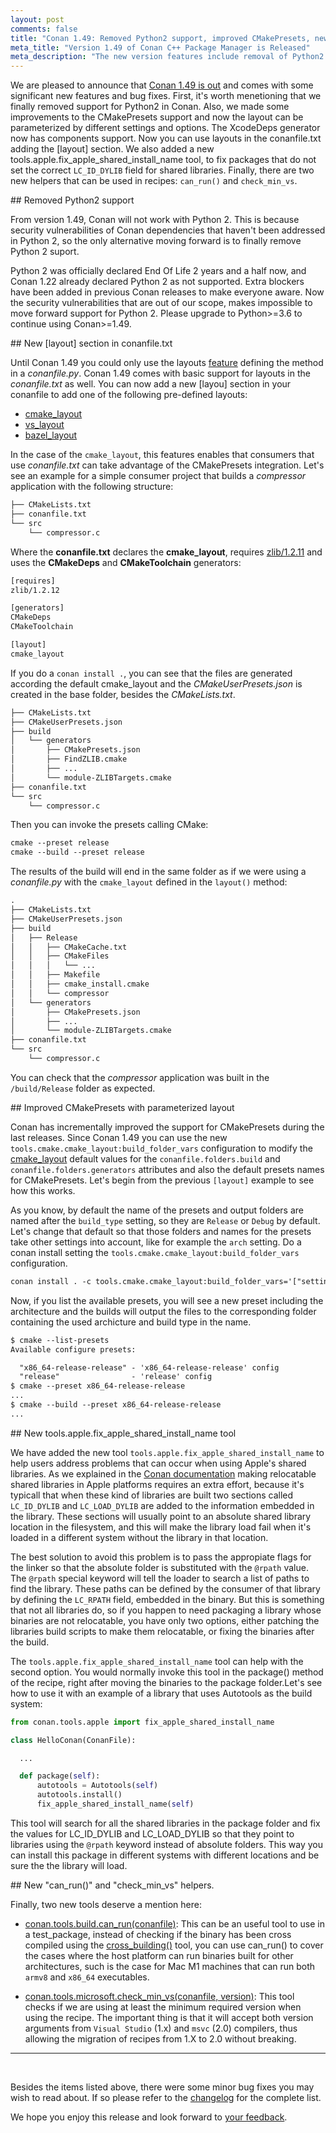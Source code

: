 ```yaml
---
layout: post
comments: false
title: "Conan 1.49: Removed Python2 support, improved CMakePresets, new [layout] section in conanfile.txt, new tools.apple.fix_apple_shared_install_name tool, new can_run() and check_min_vs helpers."
meta_title: "Version 1.49 of Conan C++ Package Manager is Released" 
meta_description: "The new version features include removal of Python2 support, improved CMakePresets, new [layout] section in conanfile.txt and much more..."
---
```


<script type="application/ld+json">
{ "@context": "https://schema.org", 
 "@type": "TechArticle",
 "headline": "Version 1.49 of Conan C++ Package Manager is Released",
 "alternativeHeadline": "Learn all about the new 1.49 Conan C/C++ package manager version",
 "image": "https://docs.conan.io/en/latest/_images/frogarian.png",
 "author": "Conan Team", 
 "genre": "C/C++", 
 "keywords": "c c++ package manager conan release", 
 "publisher": {
    "@type": "Organization",
    "name": "Conan.io",
    "logo": {
      "@type": "ImageObject",
      "url": "https://media.jfrog.com/wp-content/uploads/2017/07/20134853/conan-logo-text.svg"
    }
},
 "datePublished": "2022-06-16",
 "description": "Removed Python2 support, improved CMakePresets, new [layout] section in conanfile.txt, new tools.apple.fix_apple_shared_install_name tool, new "can_run()", "check_min_vs" helpers.",
 }
</script>

We are pleased to announce that [Conan 1.49 is
out](https://github.com/conan-io/conan/releases/tag/1.49.0) and comes with some
significant new features and bug fixes. First, it's worth menetioning that we finally
removed support for Python2 in Conan. Also, we made some improvements to the CMakePresets
support and now the layout can be parameterized by different settings and options. The
XcodeDeps generator now has components support. Now you can use layouts in the
conanfile.txt adding the [layout] section. We also added a new
tools.apple.fix_apple_shared_install_name tool, to fix packages that do not set the
correct `LC_ID_DYLIB` field for shared libraries. Finally, there are two new helpers
that can be used in recipes: `can_run()` and `check_min_vs`.

## Removed Python2 support

From version 1.49, Conan will not work with Python 2. This is because security
vulnerabilities of Conan dependencies that haven't been addressed in Python 2, so the only
alternative moving forward is to finally remove Python 2 suport.

Python 2 was officially declared End Of Life 2 years and a half now, and Conan 1.22
already declared Python 2 as not supported. Extra blockers have been added in previous
Conan releases to make everyone aware. Now the security vulnerabilities that are out of
our scope, makes impossible to move forward support for Python 2. Please upgrade to
Python>=3.6 to continue using Conan>=1.49. 

## New [layout] section in conanfile.txt

Until Conan 1.49 you could only use the layouts
[feature](https://docs.conan.io/en/latest/reference/conanfile/tools/layout.html) defining
the method in a *conanfile.py*. Conan 1.49 comes with basic support for layouts in the
*conanfile.txt* as well. You can now add a new [layou] section in your conanfile to add
one of the following pre-defined layouts:

- [cmake_layout](https://docs.conan.io/en/latest/reference/conanfile/tools/layout.html#predefined-layouts)
- [vs_layout](https://docs.conan.io/en/latest/reference/conanfile/tools/layout.html#predefined-layouts)
- [bazel_layout](https://docs.conan.io/en/latest/reference/conanfile/tools/layout.html#predefined-layouts)

In the case of the `cmake_layout`, this features enables that consumers that use
*conanfile.txt* can take advantage of the CMakePresets integration. Let's see an example
for a simple consumer project that builds a *compressor* application with the following
structure:

```txt
├── CMakeLists.txt
├── conanfile.txt
└── src
    └── compressor.c
```

Where the **conanfile.txt** declares the **cmake_layout**, requires
[zlib/1.2.11](https://conan.io/center/zlib) and uses the **CMakeDeps** and
**CMakeToolchain** generators:

```txt
[requires]
zlib/1.2.12

[generators]
CMakeDeps
CMakeToolchain

[layout]
cmake_layout
```

If you do a `conan install .`, you can see that the files are generated according the
default cmake_layout and the *CMakeUserPresets.json* is created in the base folder,
besides the *CMakeLists.txt*.

```txt
├── CMakeLists.txt
├── CMakeUserPresets.json
├── build
│   └── generators
│       ├── CMakePresets.json
│       ├── FindZLIB.cmake
│       ├── ...
│       └── module-ZLIBTargets.cmake
├── conanfile.txt
└── src
    └── compressor.c
```

Then you can invoke the presets calling CMake:

```txt
cmake --preset release
cmake --build --preset release      
```

The results of the build will end in the same folder as if we were using a *conanfile.py*
with the `cmake_layout` defined in the `layout()` method:

```txt
.
├── CMakeLists.txt
├── CMakeUserPresets.json
├── build
│   ├── Release
│   │   ├── CMakeCache.txt
│   │   ├── CMakeFiles
│   │   │   └── ...
│   │   ├── Makefile
│   │   ├── cmake_install.cmake
│   │   └── compressor
│   └── generators
│       ├── CMakePresets.json
│       ├── ...
│       └── module-ZLIBTargets.cmake
├── conanfile.txt
└── src
    └── compressor.c
```

You can check that the *compressor* application was built in the `/build/Release` folder as
expected.

## Improved CMakePresets with parameterized layout

Conan has incrementally improved the support for CMakePresets during the last releases.
Since Conan 1.49 you can use the new `tools.cmake.cmake_layout:build_folder_vars`
configuration to modify the
[cmake_layout](https://docs.conan.io/en/latest/reference/conanfile/tools/cmake/cmake_layout.html#cmake-layout)
default values for the `conanfile.folders.build` and `conanfile.folders.generators`
attributes and also the default presets names for CMakePresets. Let's begin from the
previous `[layout]` example to see how this works.

As you know, by default the name of the presets and output folders are named after the
`build_type` setting, so they are `Release` or `Debug` by default. Let's change that
default so that those folders and names for the presets take other settings into account,
like for example the `arch` setting. Do a conan install setting the
`tools.cmake.cmake_layout:build_folder_vars` configuration.


```txt
conan install . -c tools.cmake.cmake_layout:build_folder_vars='["settings.arch", "settings.build_type"]'
```

Now, if you list the available presets, you will see a new preset including the
architecture and the builds will output the files to the corresponding folder containing
the used archicture and build type in the name.

```txt
$ cmake --list-presets
Available configure presets:

  "x86_64-release-release" - 'x86_64-release-release' config
  "release"                - 'release' config
$ cmake --preset x86_64-release-release
...
$ cmake --build --preset x86_64-release-release
...
```

## New tools.apple.fix_apple_shared_install_name tool 

We have added the new tool `tools.apple.fix_apple_shared_install_name` to help users
address problems that can occur when using Apple's shared libraries. As we explained in
the [Conan
documentation](https://docs.conan.io/en/latest/reference/conanfile/tools/gnu/autotools.html#a-note-about-relocatable-shared-libraries-in-macos-built-the-autotools-build-helper)
making relocatable shared libraries in Apple platforms requires an extra effort, because
it's typicall that  when these kind of libraries are built two sections called
`LC_ID_DYLIB` and `LC_LOAD_DYLIB` are added to the information embedded in the library.
These sections will usually point to an absolute shared library location in the
filesystem, and this will make the library load fail when it's loaded in a different
system without the library in that location. 

The best solution to avoid this problem is to pass the appropiate flags for the linker so
that the absolute folder is substituted with the `@rpath` value. The `@rpath` special
keyword will tell the loader to search a list of paths to find the library. These paths
can be defined by the consumer of that library by defining the `LC_RPATH` field, embedded
in the binary. But this is something that not all libraries do, so if you happen to need
packaging a library whose binaries are not relocatable, you have only two options, either
patching the libraries build scripts to make them relocatable, or fixing the binaries
after the build. 

The `tools.apple.fix_apple_shared_install_name` tool can help with the second option.
You would normally invoke this tool in the package() method of the recipe, right after
moving the binaries to the package folder.Let's see how to use it with an example of a
library that uses Autotools as the build system:

```python
from conan.tools.apple import fix_apple_shared_install_name

class HelloConan(ConanFile):

  ...

  def package(self):
      autotools = Autotools(self)
      autotools.install()
      fix_apple_shared_install_name(self)
```

This tool will search for all the shared libraries in the package folder and fix the
values for LC_ID_DYLIB and LC_LOAD_DYLIB so that they point to libraries using the
`@rpath` keyword instead of absolute folders. This way you can install this package in
different systems with different locations and be sure the the library will load.

## New "can_run()" and "check_min_vs" helpers.

Finally, two new tools deserve a mention here:

* [conan.tools.build.can_run(conanfile)](https://docs.conan.io/en/latest/reference/conanfile/tools/build.html#conan-tools-build-can-run):
  This can be an useful tool to use in a test_package, instead of checking if the binary
  has been cross compiled using the
  [cross_building()](https://docs.conan.io/en/latest/reference/conanfile/tools/build.html#conan-tools-build-cross-building)
  tool, you can use can_run() to cover the cases where the host platform can run binaries
  built for other architectures, such is the case for Mac M1 machines that can run both
  `armv8` and `x86_64` executables.

*  [conan.tools.microsoft.check_min_vs(conanfile,
   version)](https://docs.conan.io/en/latest/reference/conanfile/tools/microsoft.html#check-min-vs):
   This tool checks if we are using at least the minimum required version when using the
   recipe. The important thing is that it will accept both version arguments from `Visual
   Studio` (1.x) and `msvc` (2.0) compilers, thus allowing the migration of recipes from
   1.X to 2.0 without breaking.

---

<br>

Besides the items listed above, there were some minor bug fixes you may wish to read
about. If so please refer to the
[changelog](https://docs.conan.io/en/latest/changelog.html#jun-2022) for the complete
list.

We hope you enjoy this release and look forward to [your
feedback](https://github.com/conan-io/conan/issues).
